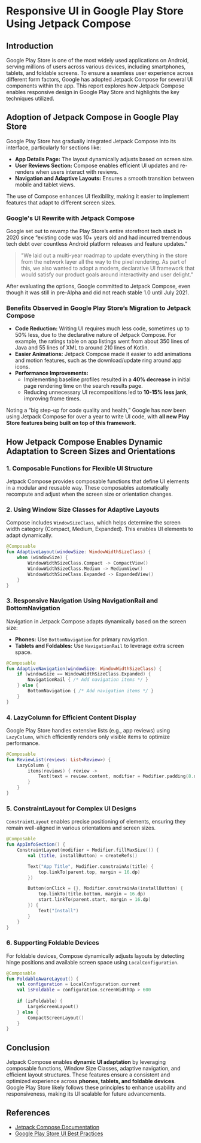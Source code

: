 # Responsive UI in Google Play Store Using Jetpack Compose

## Introduction

Google Play Store is one of the most widely used applications on Android, serving millions of users across various devices, including smartphones, tablets, and foldable screens. To ensure a seamless user experience across different form factors, Google has adopted Jetpack Compose for several UI components within the app. This report explores how Jetpack Compose enables responsive design in Google Play Store and highlights the key techniques utilized.

## Adoption of Jetpack Compose in Google Play Store

Google Play Store has gradually integrated Jetpack Compose into its interface, particularly for sections like:

-   **App Details Page:** The layout dynamically adjusts based on screen size.
-   **User Reviews Section:** Compose enables efficient UI updates and re-renders when users interact with reviews.
-   **Navigation and Adaptive Layouts:** Ensures a smooth transition between mobile and tablet views.

The use of Compose enhances UI flexibility, making it easier to implement features that adapt to different screen sizes.

### Google's UI Rewrite with Jetpack Compose

Google set out to revamp the Play Store’s entire storefront tech stack in 2020 since “existing code was 10+ years old and had incurred tremendous tech debt over countless Android platform releases and feature updates.”

> "We laid out a multi-year roadmap to update everything in the store from the network layer all the way to the pixel rendering. As part of this, we also wanted to adopt a modern, declarative UI framework that would satisfy our product goals around interactivity and user delight."

After evaluating the options, Google committed to Jetpack Compose, even though it was still in pre-Alpha and did not reach stable 1.0 until July 2021.

### Benefits Observed in Google Play Store’s Migration to Jetpack Compose

-   **Code Reduction:** Writing UI requires much less code, sometimes up to 50% less, due to the declarative nature of Jetpack Compose. For example, the ratings table on app listings went from about 350 lines of Java and 55 lines of XML to around 210 lines of Kotlin.
-   **Easier Animations:** Jetpack Compose made it easier to add animations and motion features, such as the download/update ring around app icons.
-   **Performance Improvements:**
    -   Implementing baseline profiles resulted in a **40% decrease** in initial page rendering time on the search results page.
    -   Reducing unnecessary UI recompositions led to **10-15% less jank**, improving frame times.

Noting a “big step-up for code quality and health,” Google has now been using Jetpack Compose for over a year to write UI code, with **all new Play Store features being built on top of this framework**.

## How Jetpack Compose Enables Dynamic Adaptation to Screen Sizes and Orientations

### 1. **Composable Functions for Flexible UI Structure**

Jetpack Compose provides composable functions that define UI elements in a modular and reusable way. These composables automatically recompute and adjust when the screen size or orientation changes.

### 2. **Using Window Size Classes for Adaptive Layouts**

Compose includes `WindowSizeClass`, which helps determine the screen width category (Compact, Medium, Expanded). This enables UI elements to adapt dynamically.

```kotlin
@Composable
fun AdaptiveLayout(windowSize: WindowWidthSizeClass) {
    when (windowSize) {
        WindowWidthSizeClass.Compact -> CompactView()
        WindowWidthSizeClass.Medium -> MediumView()
        WindowWidthSizeClass.Expanded -> ExpandedView()
    }
}

```

### 3. **Responsive Navigation Using NavigationRail and BottomNavigation**

Navigation in Jetpack Compose adapts dynamically based on the screen size:

-   **Phones:** Use `BottomNavigation` for primary navigation.
-   **Tablets and Foldables:** Use `NavigationRail` to leverage extra screen space.

```kotlin
@Composable
fun AdaptiveNavigation(windowSize: WindowWidthSizeClass) {
    if (windowSize == WindowWidthSizeClass.Expanded) {
        NavigationRail { /* Add navigation items */ }
    } else {
        BottomNavigation { /* Add navigation items */ }
    }
}

```

### 4. **LazyColumn for Efficient Content Display**

Google Play Store handles extensive lists (e.g., app reviews) using `LazyColumn`, which efficiently renders only visible items to optimize performance.

```kotlin
@Composable
fun ReviewList(reviews: List<Review>) {
    LazyColumn {
        items(reviews) { review ->
            Text(text = review.content, modifier = Modifier.padding(8.dp))
        }
    }
}

```

### 5. **ConstraintLayout for Complex UI Designs**

`ConstraintLayout` enables precise positioning of elements, ensuring they remain well-aligned in various orientations and screen sizes.

```kotlin
@Composable
fun AppInfoSection() {
    ConstraintLayout(modifier = Modifier.fillMaxSize()) {
        val (title, installButton) = createRefs()

        Text("App Title", Modifier.constrainAs(title) {
            top.linkTo(parent.top, margin = 16.dp)
        })

        Button(onClick = {}, Modifier.constrainAs(installButton) {
            top.linkTo(title.bottom, margin = 16.dp)
            start.linkTo(parent.start, margin = 16.dp)
        }) {
            Text("Install")
        }
    }
}

```

### 6. **Supporting Foldable Devices**

For foldable devices, Compose dynamically adjusts layouts by detecting hinge positions and available screen space using `LocalConfiguration`.

```kotlin
@Composable
fun FoldableAwareLayout() {
    val configuration = LocalConfiguration.current
    val isFoldable = configuration.screenWidthDp > 600 
    
    if (isFoldable) {
        LargeScreenLayout()
    } else {
        CompactScreenLayout()
    }
}

```

## Conclusion

Jetpack Compose enables **dynamic UI adaptation** by leveraging composable functions, Window Size Classes, adaptive navigation, and efficient layout structures. These features ensure a consistent and optimized experience across **phones, tablets, and foldable devices**. Google Play Store likely follows these principles to enhance usability and responsiveness, making its UI scalable for future advancements.


## References

-   [Jetpack Compose Documentation](https://developer.android.com/jetpack/compose)
-   [Google Play Store UI Best Practices](https://developer.android.com/guide/practices)
